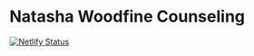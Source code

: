 # Natasha Woodfine Counseling

[![Netlify Status](https://api.netlify.com/api/v1/badges/c9a026f3-9dc0-442d-a304-a7775a15ba94/deploy-status)](https://app.netlify.com/sites/aesthetic-dolphin-6dc9ea/deploys)
